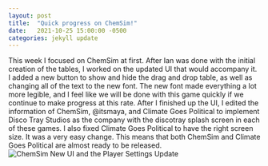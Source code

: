 ```yaml
---
layout: post
title:  "Quick progress on ChemSim!"
date:   2021-10-25 15:00:00 -0500
categories: jekyll update
---
```


This week I focused on ChemSim at first. After Ian was done with the initial creation of the tables, I worked on the updated UI that would accompany it.
I added a new button to show and hide the drag and drop table, as well as changing all of the text to the new font.
The new font made everything a lot more legible, and I feel like we will be done with this game quickly if we continue to make progress at this rate.
After I finished up the UI, I edited the information of ChemSim, @itsmaya, and Climate Goes Political to implement Disco Tray Studios as the company with the discotray splash screen in each of these games. I also fixed Climate Goes Political to have the right screen size. It was a very easy change. This means that both ChemSim and Climate Goes Political are almost ready to be released.
![ChemSim New UI and the Player Settings Update](/blog/assets/images/chemsim_nUI_pset.png)
